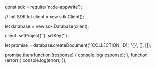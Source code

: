 const sdk = require('node-appwrite');

// Init SDK
let client = new sdk.Client();

let database = new sdk.Database(client);

client
    .setProject('')
    .setKey('')
;

let promise = database.createDocument('[COLLECTION_ID]', '{}', [], []);

promise.then(function (response) {
    console.log(response);
}, function (error) {
    console.log(error);
});
